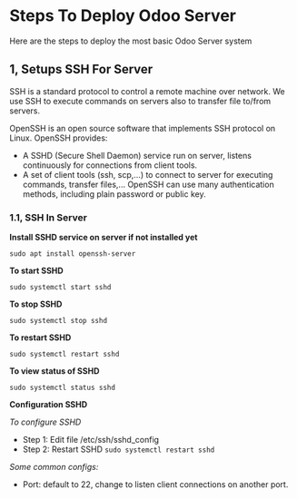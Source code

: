 # Steps To Deploy Odoo Server

Here are the steps to deploy the most basic Odoo Server system

## 1, Setups SSH For Server

SSH is a standard protocol to control a remote machine over network. We use SSH to execute commands on servers also to transfer file to/from servers.

OpenSSH is an open source software that implements SSH protocol on Linux. OpenSSH provides:

- A SSHD (Secure Shell Daemon) service run on server, listens continuously for connections from client tools.
- A set of client tools (ssh, scp,...) to connect to server for executing commands, transfer files,...
OpenSSH can use many authentication methods, including plain password or public key.

### 1.1, SSH In Server
**Install SSHD service on server if not installed yet**

```
sudo apt install openssh-server
```

**To start SSHD**

```
sudo systemctl start sshd
```

**To stop SSHD**

```
sudo systemctl stop sshd
```

**To restart SSHD**

```
sudo systemctl restart sshd
```

**To view status of SSHD**

```
sudo systemctl status sshd
```

**Configuration SSHD**

*To configure SSHD*
- Step 1: Edit file /etc/ssh/sshd_config
- Step 2: Restart SSHD `sudo systemctl restart sshd`

*Some common configs:*
- Port: default to 22, change to listen client connections on another port.


